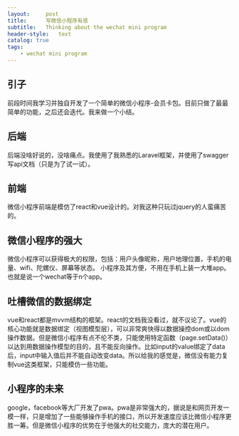```yaml
---
layout:     post
title:      写微信小程序有感
subtitle:   Thinking about the wechat mini program
header-style:   text
catalog: true
tags:
    - wechat mini program
---
```


## 引子
前段时间我学习并独自开发了一个简单的微信小程序-会员卡包。目前只做了最最简单的功能，之后还会迭代。我来做一个小结。

## 后端
后端没啥好说的，没啥痛点。我使用了我熟悉的Laravel框架，并使用了swagger写api文档（只是为了试一试）。

## 前端
微信小程序前端是模仿了react和vue设计的。对我这种只玩过jquery的人蛮痛苦的。

## 微信小程序的强大
微信小程序可以获得极大的权限，包括：用户头像昵称，用户地理位置，手机的电量、wifi、陀螺仪、屏幕等状态。
小程序及其方便，不用在手机上装一大堆app。也就是说一个wechat等于n个app。

## 吐槽微信的数据绑定
vue和react都是mvvm结构的框架。react的文档我没看过，就不议论了。vue的核心功能就是数据绑定（视图模型层），可以非常爽快得以数据操控dom或以dom操作数据。但是微信小程序有点不伦不类，只能使用特定函数（page.setData()）以达到用数据操作模型的目的，且不能反向操作。比如input的value绑定了data后，input中输入值后并不能自动改变data。所以给我的感觉是，微信没有能力复制vue这类框架，只能模仿一些功能。

## 小程序的未来
google，facebook等大厂开发了pwa。pwa是非常强大的，据说是和网页开发一模一样，只是增加了一些能够操作手机的接口，所以开发速度应该比微信小程序更胜一筹。但是微信小程序的优势在于他强大的社交能力，庞大的潜在用户。